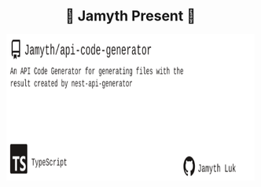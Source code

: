 <!-- built at 12/13/2022, 12:28:11 PM -->
<h1 align="center">
🎉 Jamyth Present 🎉
</h1>
<p align="center">
    <a href="https://github.com/Jamyth/api-code-generator">
        <img width="1000" height="300" src="./readme.svg" />
    </a>
</p>